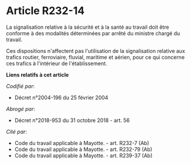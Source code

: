 # Article R232-14

La signalisation relative à la sécurité et à la santé au travail doit être conforme à des modalités déterminées par arrêté du
ministre chargé du travail.

Ces dispositions n'affectent pas l'utilisation de la signalisation relative aux trafics routier, ferroviaire, fluvial,
maritime et aérien, pour ce qui concerne ces trafics à l'intérieur de l'établissement.

**Liens relatifs à cet article**

_Codifié par_:

  - Décret n°2004-196 du 25 février 2004

_Abrogé par_:

  - Décret n°2018-953 du 31 octobre 2018 - art. 56

_Cité par_:

  - Code du travail applicable à Mayotte. - art. R232-7 (Ab)
  - Code du travail applicable à Mayotte. - art. R232-79 (Ab)
  - Code du travail applicable à Mayotte. - art. R239-37 (Ab)
